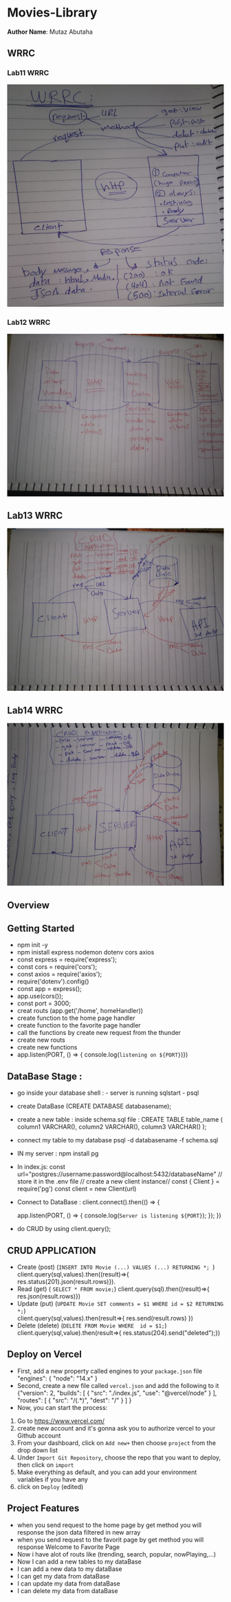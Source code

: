 # Movies-Library



**Author Name**: Mutaz Abutaha

## WRRC

### Lab11 WRRC
![Lab11 image](./Lab11.png)

### Lab12 WRRC
![Lab12 image](./Lab12.png)

## Lab13 WRRC 
![Lab13 image](./Lab13.png)

## Lab14 WRRC
![Lab14 image](./Lab14.png)

## Overview

## Getting Started
* npm init -y
* npm inistall express nodemon dotenv cors axios
* const express = require('express');
* const cors = require('cors');
* const axios = require('axios');
* require('dotenv').config()
* const app = express();
* app.use(cors());
* const port = 3000;
* creat routs (app.get('/home', homeHandler))
* create function to the home page handler
* create function to the favorite page handler
* call the functions by create new request from the thunder 
* create new routs
* create new functions 
* app.listen(PORT, () => {
  console.log(`listening on ${PORT}`)})
## DataBase Stage :
* go inside your database shell : - server is running sqlstart - psql
* create DataBase (CREATE DATABASE databasename);
* create a new table : inside schema.sql file :
    CREATE TABLE table_name ( 
    column1 VARCHAR(),
    column2 VARCHAR(),
    column3 VARCHAR() );
*  connect my table to my database psql  -d databasename -f schema.sql
* IN my server : npm install pg
* In index.js:
const url="postgres://username:password@localhost:5432/databaseName" // store it in the .env file
// create a new client instance//
const { Client } = require('pg')
const client = new Client(url)
* Connect to DataBase :
client.connect().then(() => {

    app.listen(PORT, () => {
        console.log(`Server is listening ${PORT}`);
    });
})
* do CRUD by using client.query();

## CRUD APPLICATION 
* Create (post) (`INSERT INTO Movie (...)
    VALUES (...) RETURNING *; `)
    client.query(sql,values).then((result)=>{
        res.status(201).json(result.rows)}).
* Read (get) ( `SELECT * FROM movie;`)
    client.query(sql).then((result)=>{
        res.json(result.rows)})
* Update (put) (`UPDATE Movie SET comments = $1
     WHERE id = $2 RETURNING *;`)  
     client.query(sql,values).then(result=>{
        res.send(result.rows) })
* Delete (delete) (`DELETE FROM Movie WHERE 
    id = $1;`)  
     client.query(sql,value).then(result=>{
        res.status(204).send("deleted");})

## Deploy on Vercel
* First, add a new property called engines to your `package.json` file
"engines": {
    "node": "14.x"
  }
* Second, create a new file called `vercel.json` and add the following to it
{"version": 2,
    "builds": [
       { "src": "./index.js", "use": "@vercel/node" }
    ],
    "routes": [
       { "src": "/(.*)", "dest": "/" }
    ]
 }
* Now, you can start the process:
1. Go to https://www.vercel.com/
2. create new account and it's gonna ask you to authorize vercel to your Github account
3. From your dashboard, click on `Add new+` then choose `project` from the drop down list
4. Under `Import Git Repository`, choose the repo that you want to deploy, then click on `import`
5. Make everything as default, and you can add your environment variables if you have any
6. click on `Deploy` (edited) 

  
## Project Features
* when you send request to the home page by get method you will response the json data filtered in new array 
* when you send request to the favorit page by get method you will response Welcome to Favorite Page 
* Now i have alot of routs like (trending, search, popular, nowPlaying,...)
* Now I can add a new tables  to my dataBase 
* I can add a new data to my dataBase
* I can get my data from dataBase
* I can update my data from dataBase
* I can delete my data from dataBase
